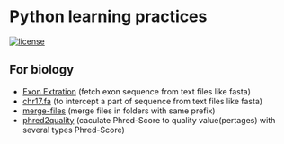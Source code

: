 # Python learning practices

[![license](https://img.shields.io/github/license/mashape/apistatus.svg?maxAge=2592000?style=plastic)]()

## For biology

- [Exon Extration](https://github.com/ryuzheng/Python-learning/tree/master/Biology/ExonExtraction) (fetch exon sequence from text files like fasta)
- [chr17.fa](https://github.com/ryuzheng/Python-learning/tree/master/Biology/chr17.fa) (to intercept a part of sequence from text files like fasta)
- [merge-files](https://github.com/ryuzheng/Python-learning/tree/master/Biology/merge-files) (merge files in folders with same prefix)
- [phred2quality](https://github.com/ryuzheng/Python-learning/tree/master/Biology/phred2quality) (caculate Phred-Score to quality value(pertages) with several types Phred-Score)
